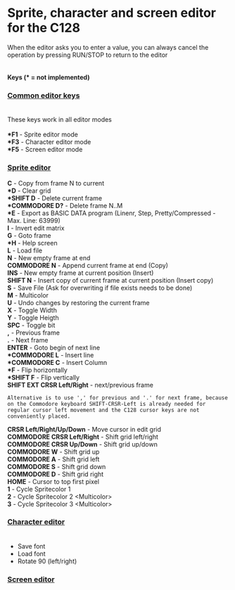 # Sprite, character and screen editor for the C128

When the editor asks you to enter a value, you can always cancel the operation by pressing RUN/STOP to return to the editor
<br>
<br>
<br>
<b>Keys (* = not implemented)</b>

### <u><b>Common editor keys</b></u><br><br>

These keys work in all editor modes<br><br>
<b>*F1</b> - Sprite editor mode<br>
<b>*F3</b> - Character editor mode<br>
<b>*F5</b> - Screen editor mode<br>

### <u><b>Sprite editor</b></u><br>

<b>C</b> - Copy from frame N to current<br>
<b>*D</b> - Clear grid<br>
<b>*SHIFT D</b> - Delete current frame<br>
<b>*COMMODORE D?</b> - Delete frame N..M<br>
<b>*E</b> - Export as BASIC DATA program (Linenr, Step, Pretty/Compressed - Max. Line: 63999)<br>
<b>I</b> - Invert edit matrix<br>
<b>G</b> - Goto frame<br>
<b>*H</b> - Help screen<br>
<b>L</b> - Load file<br>
<b>N</b> - New empty frame at end<br>
<b>COMMODORE N</b> - Append current frame at end (Copy)<br>
<b>INS</b> - New empty frame at current position (Insert)<br>
<b>SHIFT N</b> - Insert copy of current frame at current position (Insert copy)<br>
<b>S</b> - Save File (Ask for overwriting if file exists needs to be done)<br>
<b>M</b> - Multicolor<br>
<b>U</b> - Undo changes by restoring the current frame<br>
<b>X</b> - Toggle Width<br>
<b>Y</b> - Toggle Heigth<br>
<b>SPC</b> - Toggle bit<br>
<b>,</b> - Previous frame<br>
<b>.</b> - Next frame<br>
<b>ENTER</b> - Goto begin of next line<br>
<b>*COMMODORE L</b> - Insert line<br>
<b>*COMMODORE C</b> - Insert Column<br>
<b>*F</b> - Flip horizontally<br>
<b>*SHIFT F</b> - Flip vertically<br>
<b>SHIFT EXT CRSR Left/Right</b> - next/previous frame<br>

    Alternative is to use ',' for previous and '.' for next frame, because on the Commodore keyboard SHIFT-CRSR-Left is already needed for regular cursor left movement and the C128 cursor keys are not conveniently placed.

<b>CRSR Left/Right/Up/Down</b> - Move cursor in edit grid<br>
<b>COMMODORE CRSR Left/Right</b> - Shift grid left/right<br>
<b>COMMODORE CRSR Up/Down</b> - Shift grid up/down<br>
<b>COMMODORE W</b> - Shift grid up<br>
<b>COMMODORE A</b> - Shift grid left<br>
<b>COMMODORE S</b> - Shift grid down<br>
<b>COMMODORE D</b> - Shift grid right<br>
<b>HOME</b> - Cursor to top first pixel<br>
<b>1</b> - Cycle Spritecolor 1<br>
<b>2</b> - Cycle Spritecolor 2 &lt;Multicolor&gt;<br>
<b>3</b> - Cycle Spritecolor 3 &lt;Multicolor&gt;<br>

### <u><b>Character editor</b></u><br><br>

* Save font
* Load font
* Rotate 90 (left/right)

### <u><b>Screen editor</b></u><br><br>


